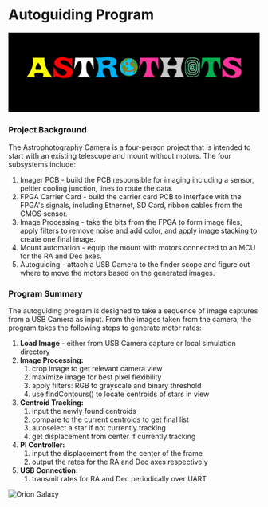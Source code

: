 # Autoguiding Program
![Astrothots Logo](/figures/astrothots.PNG)
### Project Background
The Astrophotography Camera is a four-person project that is intended to start with an existing telescope and mount without motors. The four subsystems include:
1. Imager PCB - build the PCB responsible for imaging including a sensor, peltier cooling junction, lines to route the data.
1. FPGA Carrier Card - build the carrier card PCB to interface with the FPGA's signals, including Ethernet, SD Card, ribbon cables from the CMOS sensor.
1. Image Processing - take the bits from the FPGA to form image files, apply filters to remove noise and add color, and apply image stacking to create one final image.
1. Mount automation - equip the mount with motors connected to an MCU for the RA and Dec axes.
1. Autoguiding - attach a USB Camera to the finder scope and figure out where to move the motors based on the generated images.

### Program Summary
The autoguiding program is designed to take a sequence of image captures from a USB Camera as input. From the images taken from the camera, the program takes the following steps to generate motor rates:
1. **Load Image** - either from USB Camera capture or local simulation directory
2. **Image Processing:**
    1. crop image to get relevant camera view
    1. maximize image for best pixel flexibility
    1. apply filters: RGB to grayscale and binary threshold
    1. use findContours() to locate centroids of stars in view
3. **Centroid Tracking:**
    1. input the newly found centroids
    1. compare to the current centroids to get final list
    1. autoselect a star if not currently tracking
    1. get displacement from center if currently tracking
4. **PI Controller:**
    1. input the displacement from the center of the frame
    1. output the rates for the RA and Dec axes respectively
5. **USB Connection:**
    1. transmit rates for RA and Dec periodically over UART
    
![Orion Galaxy](https://astrobrunomarshall.files.wordpress.com/2012/06/02-orion-nebula.jpg)
